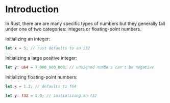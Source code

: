 # Introduction

In Rust, there are are many specific types of numbers but they generally fall under one of two categories: integers or floating-point numbers.

Initializing an integer:

```rust
let x = 5; // rust defaults to an i32
```

Initializing a large positive integer:

```rust
let y: u64 = 7_000_000_000; // unsigned numbers can't be negative
```

Initializing floating-point numbers:

```rust
let x = 1.2; // defaults to f64

let y: f32 = 5.0; // initializing an f32
```
